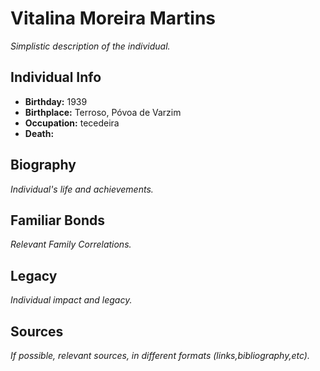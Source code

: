 # Vitalina Moreira Martins

_Simplistic description of the individual._

## Individual Info

- **Birthday:** 1939
- **Birthplace:** Terroso, Póvoa de Varzim
- **Occupation:** tecedeira
- **Death:** 

## Biography

_Individual's life and achievements._


## Familiar Bonds

_Relevant Family Correlations._

## Legacy

_Individual impact and legacy._

## Sources

_If possible, relevant sources, in different formats (links,bibliography,etc)._

